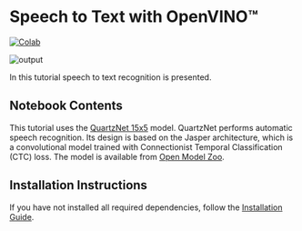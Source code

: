 # Speech to Text with OpenVINO™

[![Colab](https://colab.research.google.com/assets/colab-badge.svg)](https://colab.research.google.com/github/openvinotoolkit/openvino_notebooks/blob/main/notebooks/211-speech-to-text/211-speech-to-text.ipynb)

![output](https://user-images.githubusercontent.com/36741649/140987347-279de058-55d7-4772-b013-0f2b12deaa61.png)

In this tutorial speech to text recognition is presented.

## Notebook Contents

This tutorial uses the [QuartzNet 15x5](https://docs.openvino.ai/2021.4/omz_models_model_quartznet_15x5_en.html) model. QuartzNet performs automatic speech recognition. Its design is based on the Jasper architecture, which is a convolutional model trained with Connectionist Temporal Classification (CTC) loss. The model is available from [Open Model Zoo](https://github.com/openvinotoolkit/open_model_zoo/).

## Installation Instructions

If you have not installed all required dependencies, follow the [Installation Guide](../../README.md).
